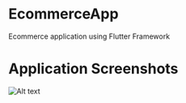 # EcommerceApp
Ecommerce application using Flutter Framework

# Application Screenshots
![Alt text](myapp/Screenshots/Home_Screen.PNG.jpg?raw=true "Optional Title")
